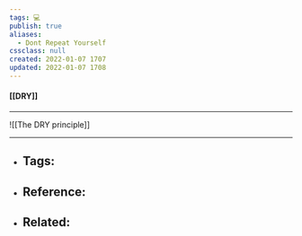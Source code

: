 ```yaml
---
tags: 💻️
publish: true
aliases:
  - Dont Repeat Yourself
cssclass: null
created: 2022-01-07 1707
updated: 2022-01-07 1708
---
```


#### [[DRY]]

---

![[The DRY principle]]

---

- Tags: 
	- 
- Reference:
	- 
- Related:
	- 
